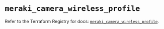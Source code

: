 # `meraki_camera_wireless_profile`

Refer to the Terraform Registry for docs: [`meraki_camera_wireless_profile`](https://registry.terraform.io/providers/ciscodevnet/meraki/1.7.1/docs/resources/camera_wireless_profile).
